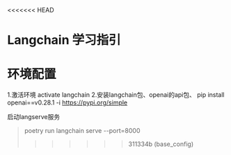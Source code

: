 <<<<<<< HEAD
# Langchain 学习指引
# 环境配置
 1.激活环境
 activate langchain 
 2.安装langchain包、openai的api包、
pip install openai==v0.28.1 -i https://pypi.org/simple

启动langserve服务
>poetry run langchain serve --port=8000
>>>>>>> 311334b (base_config)

